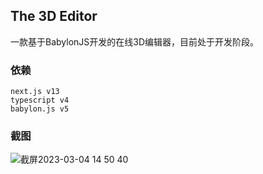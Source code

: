 ## The 3D Editor

一款基于BabylonJS开发的在线3D编辑器，目前处于开发阶段。

### 依赖
```
next.js v13
typescript v4
babylon.js v5
```

### 截图

![截屏2023-03-04 14 50 40](https://user-images.githubusercontent.com/16659637/222880746-90d0cd14-1c6d-4be5-ab34-63c4e6772075.png)
